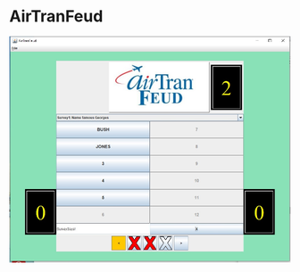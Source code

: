 # AirTranFeud

![Image of Gameboard](https://github.com/bandrdudley/AirTranFeud/blob/master/resources/AirTranFeud.jpg)
